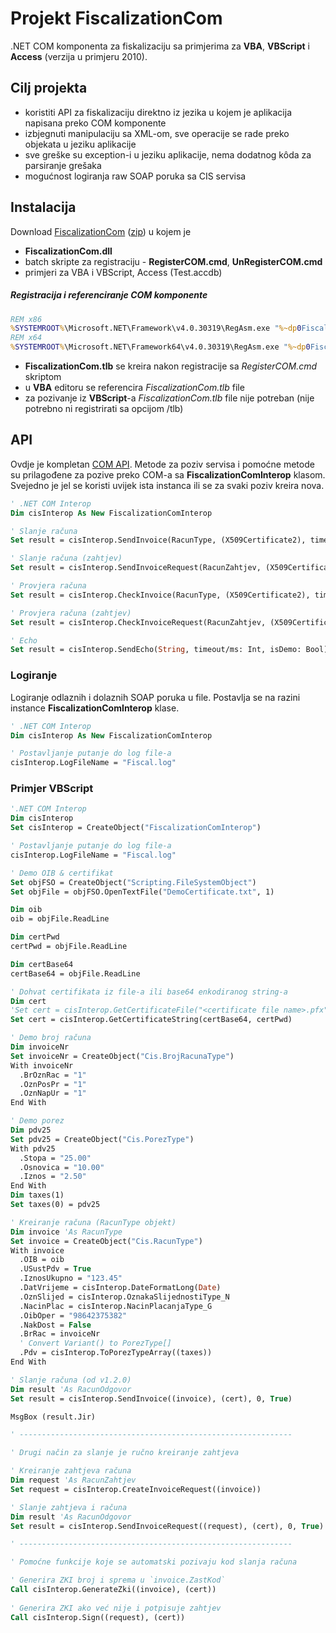 # Projekt FiscalizationCom

.NET COM komponenta za fiskalizaciju sa primjerima za __VBA__, __VBScript__ i __Access__ (verzija u primjeru 2010).

## Cilj projekta

* koristiti API za fiskalizaciju direktno iz jezika u kojem je aplikacija napisana preko COM komponente
* izbjegnuti manipulaciju sa XML-om, sve operacije se rade preko objekata u jeziku aplikacije
* sve greške su exception-i u jeziku aplikacije, nema dodatnog kôda za parsiranje grešaka
* mogućnost logiranja raw SOAP poruka sa CIS servisa

## Instalacija

Download [FiscalizationCom][release-latest] ([zip][download-com]) u kojem je

- __FiscalizationCom.dll__
- batch skripte za registraciju - __RegisterCOM.cmd__, __UnRegisterCOM.cmd__
- primjeri za VBA i VBScript, Access (Test.accdb)

##### Registracija i referenciranje COM komponente

```bat
REM x86
%SYSTEMROOT%\Microsoft.NET\Framework\v4.0.30319\RegAsm.exe "%~dp0FiscalizationCom.dll" /codebase /tlb
REM x64
%SYSTEMROOT%\Microsoft.NET\Framework64\v4.0.30319\RegAsm.exe "%~dp0FiscalizationCom.dll" /codebase /tlb
```
- __FiscalizationCom.tlb__ se kreira nakon registracije sa _RegisterCOM.cmd_ skriptom
- u __VBA__ editoru se referencira _FiscalizationCom.tlb_ file
- za pozivanje iz __VBScript__-a _FiscalizationCom.tlb_ file nije potreban (nije potrebno ni registrirati sa opcijom /tlb)

## API

Ovdje je kompletan [COM API][com-api].
Metode za poziv servisa i pomoćne metode su prilagođene za pozive preko COM-a sa __FiscalizationComInterop__ klasom.
Svejedno je jel se koristi uvijek ista instanca ili se za svaki poziv kreira nova.

```vb
' .NET COM Interop
Dim cisInterop As New FiscalizationComInterop

' Slanje računa
Set result = cisInterop.SendInvoice(RacunType, (X509Certificate2), timeout/ms: Int, isDemo: Bool, check_response_signature: Bool)

' Slanje računa (zahtjev)
Set result = cisInterop.SendInvoiceRequest(RacunZahtjev, (X509Certificate2), timeout/ms: Int, isDemo: Bool, check_response_signature: Bool)

' Provjera računa
Set result = cisInterop.CheckInvoice(RacunType, (X509Certificate2), timeout/ms: Int, isDemo: Bool, check_response_signature: Bool)

' Provjera računa (zahtjev)
Set result = cisInterop.CheckInvoiceRequest(RacunZahtjev, (X509Certificate2), timeout/ms: Int, isDemo: Bool, check_response_signature: Bool)

' Echo
Set result = cisInterop.SendEcho(String, timeout/ms: Int, isDemo: Bool)
```

### Logiranje

Logiranje odlaznih i dolaznih SOAP poruka u file.
Postavlja se na razini instance __FiscalizationComInterop__ klase.

```vb
' .NET COM Interop
Dim cisInterop As New FiscalizationComInterop

' Postavljanje putanje do log file-a
cisInterop.LogFileName = "Fiscal.log"
```

### Primjer VBScript

```vb
'.NET COM Interop
Dim cisInterop
Set cisInterop = CreateObject("FiscalizationComInterop")

' Postavljanje putanje do log file-a
cisInterop.LogFileName = "Fiscal.log"

' Demo OIB & certifikat
Set objFSO = CreateObject("Scripting.FileSystemObject")
Set objFile = objFSO.OpenTextFile("DemoCertificate.txt", 1)

Dim oib
oib = objFile.ReadLine

Dim certPwd
certPwd = objFile.ReadLine

Dim certBase64
certBase64 = objFile.ReadLine

' Dohvat certifikata iz file-a ili base64 enkodiranog string-a
Dim cert
'Set cert = cisInterop.GetCertificateFile("<certificate file name>.pfx", "<password>")
Set cert = cisInterop.GetCertificateString(certBase64, certPwd)

' Demo broj računa
Dim invoiceNr
Set invoiceNr = CreateObject("Cis.BrojRacunaType")
With invoiceNr
  .BrOznRac = "1"
  .OznPosPr = "1"
  .OznNapUr = "1"
End With

' Demo porez
Dim pdv25
Set pdv25 = CreateObject("Cis.PorezType")
With pdv25
  .Stopa = "25.00"
  .Osnovica = "10.00"
  .Iznos = "2.50"
End With
Dim taxes(1)
Set taxes(0) = pdv25

' Kreiranje računa (RacunType objekt) 
Dim invoice 'As RacunType
Set invoice = CreateObject("Cis.RacunType")
With invoice
  .OIB = oib
  .USustPdv = True
  .IznosUkupno = "123.45"
  .DatVrijeme = cisInterop.DateFormatLong(Date)
  .OznSlijed = cisInterop.OznakaSlijednostiType_N
  .NacinPlac = cisInterop.NacinPlacanjaType_G
  .OibOper = "98642375382"
  .NakDost = False
  .BrRac = invoiceNr
  ' Convert Variant() to PorezType[]
  .Pdv = cisInterop.ToPorezTypeArray((taxes))
End With

' Slanje računa (od v1.2.0)
Dim result 'As RacunOdgovor
Set result = cisInterop.SendInvoice((invoice), (cert), 0, True)

MsgBox (result.Jir)

' -------------------------------------------------------------

' Drugi način za slanje je ručno kreiranje zahtjeva

' Kreiranje zahtjeva računa
Dim request 'As RacunZahtjev
Set request = cisInterop.CreateInvoiceRequest((invoice))

' Slanje zahtjeva i računa 
Dim result 'As RacunOdgovor
Set result = cisInterop.SendInvoiceRequest((request), (cert), 0, True)

' -------------------------------------------------------------

' Pomoćne funkcije koje se automatski pozivaju kod slanja računa

' Generira ZKI broj i sprema u `invoice.ZastKod` 
Call cisInterop.GenerateZki((invoice), (cert))
  
' Generira ZKI ako već nije i potpisuje zahtjev
Call cisInterop.Sign((request), (cert))
```

[release-latest]: https://github.com/tgrospic/Cis.Fiscalization/releases/latest
[download-com]:   https://github.com/tgrospic/Cis.Fiscalization/releases/download/v1.3.0/FiscalizationCom-v1.3.0.zip
[com-api]: ./fiscalization-com-api.md
